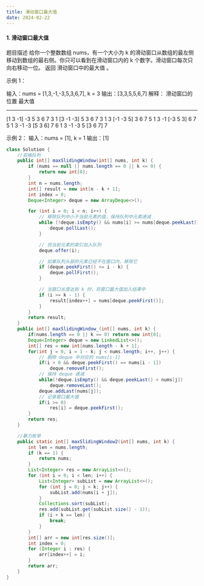 ```yaml
---
title: 滑动窗口最大值
date: 2024-02-22
---
```


#### 1. 滑动窗口最大值
题目描述
给你一个整数数组 nums，有一个大小为 k 的滑动窗口从数组的最左侧移动到数组的最右侧。你只可以看到在滑动窗口内的 k 个数字。滑动窗口每次只向右移动一位。
返回 滑动窗口中的最大值 。

示例 1：

输入：nums = [1,3,-1,-3,5,3,6,7], k = 3
输出：[3,3,5,5,6,7]
解释：
滑动窗口的位置                最大值
---------------               -----
[1  3  -1] -3  5  3  6  7       3
 1 [3  -1  -3] 5  3  6  7       3
 1  3 [-1  -3  5] 3  6  7       5
 1  3  -1 [-3  5  3] 6  7       5
 1  3  -1  -3 [5  3  6] 7       6
 1  3  -1  -3  5 [3  6  7]      7

示例 2：
输入：nums = [1], k = 1
输出：[1]

```java
class Solution {
    //双端队列
    public int[] maxSlidingWindow(int[] nums, int k) {
        if (nums == null || nums.length == 0 || k <= 0) {
            return new int[0];
        }
        int n = nums.length;
        int[] result = new int[n - k + 1];
        int index = 0;
        Deque<Integer> deque = new ArrayDeque<>();

        for (int i = 0; i < n; i++) {
            // 移除队列中小于当前元素的值，保持队列中元素递减
            while (!deque.isEmpty() && nums[i] >= nums[deque.peekLast()]) {
                deque.pollLast();
            }

            // 将当前元素的索引加入队列
            deque.offer(i);

            // 如果队列头部的元素已经不在窗口内，移除它
            if (deque.peekFirst() <= i - k) {
                deque.pollFirst();
            }

            // 当窗口长度达到 k 时，将窗口最大值加入结果中
            if (i >= k - 1) {
                result[index++] = nums[deque.peekFirst()];
            }
        }
        return result;
    }
    public int[] maxSlidingWindow_(int[] nums, int k) {
        if(nums.length == 0 || k == 0) return new int[0];
        Deque<Integer> deque = new LinkedList<>();
        int[] res = new int[nums.length - k + 1];
        for(int j = 0, i = 1 - k; j < nums.length; i++, j++) {
            // 删除 deque 中对应的 nums[i-1]
            if(i > 0 && deque.peekFirst() == nums[i - 1])
                deque.removeFirst();
            // 保持 deque 递减
            while(!deque.isEmpty() && deque.peekLast() < nums[j])
                deque.removeLast();
            deque.addLast(nums[j]);
            // 记录窗口最大值
            if(i >= 0)
                res[i] = deque.peekFirst();
        }
        return res;
    }

    //暴力枚举
    public static int[] maxSlidingWindow2(int[] nums, int k) {
        int len = nums.length;
        if (k == 1) {
            return nums;
        }
        List<Integer> res = new ArrayList<>();
        for (int i = 0; i < len; i++) {
            List<Integer> subList = new ArrayList<>();
            for (int j = 0; j < k; j++) {
                subList.add(nums[i + j]);
            }
            Collections.sort(subList);
            res.add(subList.get(subList.size() - 1));
            if (i + k == len) {
                break;
            }
        }
        int[] arr = new int[res.size()];
        int index = 0;
        for (Integer i : res) {
            arr[index++] = i;
        }
        return arr;
    }
}    
```